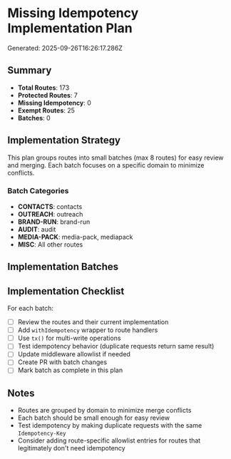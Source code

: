 # Missing Idempotency Implementation Plan

Generated: 2025-09-26T16:26:17.286Z

## Summary

- **Total Routes**: 173
- **Protected Routes**: 7
- **Missing Idempotency**: 0
- **Exempt Routes**: 25
- **Batches**: 0

## Implementation Strategy

This plan groups routes into small batches (max 8 routes) for easy review and merging. Each batch focuses on a specific domain to minimize conflicts.

### Batch Categories

- **CONTACTS**: contacts
- **OUTREACH**: outreach
- **BRAND-RUN**: brand-run
- **AUDIT**: audit
- **MEDIA-PACK**: media-pack, mediapack
- **MISC**: All other routes

## Implementation Batches

## Implementation Checklist

For each batch:

- [ ] Review the routes and their current implementation
- [ ] Add `withIdempotency` wrapper to route handlers
- [ ] Use `tx()` for multi-write operations
- [ ] Test idempotency behavior (duplicate requests return same result)
- [ ] Update middleware allowlist if needed
- [ ] Create PR with batch changes
- [ ] Mark batch as complete in this plan

## Notes

- Routes are grouped by domain to minimize merge conflicts
- Each batch should be small enough for easy review
- Test idempotency by making duplicate requests with the same `Idempotency-Key`
- Consider adding route-specific allowlist entries for routes that legitimately don't need idempotency
